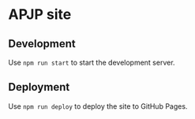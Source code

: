 # APJP site

## Development
Use `npm run start` to start the development server.

## Deployment
Use `npm run deploy` to deploy the site to GitHub Pages.